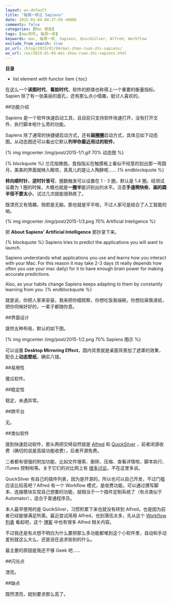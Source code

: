 ```yaml
---
layout: wx-default
title: "每周一软之 Sapiens"
date: 2015-01-04 00:37:59 +0800
comments: false
categories: [Mac 使用]
tags: [mac软件, 每周一软]
keywords: mac, 每周一软, Sapiens, QuickSilver, Alfred, Workflow
exclude_from_search: true
pc_url: /blog/2015/01/04/mei-zhou-ruan-zhi-sapiens/
wx_url: /wx/2015-01-04-mei-zhou-ruan-zhi-sapiens.html
---
```


__目录__

* list element with functor item
{:toc}

<!-- excerpt start -->

在这么一个**读图时代**、**看脸时代**，软件的颜值也称得上一个重要的衡量指标。Sapien 除了有一张美丽的面孔，还有那么点小情趣，挺讨人喜欢的。

##功能介绍

Sapiens 是一个软件快速启动工具，且目前只支持软件快速打开，没有打开文件、执行脚本啦什么旁的功能。

Sapiens 除了通常的快捷键启动方式，还有**画圈圈**启动方式，具体见如下动态图。从动态图还可以看出它默认**列举你最近用过的软件**。

{% img imgcenter /img/post/2015-1/1.gif 70% 动态图 %}

{% blockquote %}
兰花指微翘，食指指尖在触摸板上看似不经意的划出那一弯圆月，美美的界面就映入眼帘，真真儿的是让人陶醉呢……
{% endblockquote %}

**转向顺时针、逆时针皆可**，圈数触发可以设置在 1 - 3 圈，默认是 1.4 圈。经测试设置为 1 圈的时候，大概也就是**一圈半**能识别出的水平。注意**手速稍快些**，**画的圆半径不要太小**，试过几次就能很熟练了。

<!-- excerpt end -->

既漂亮又有情趣，倘若是无脑，那也就是平平啦，不过人家可是结合了人工智能的呦。

{% img imgcenter /img/post/2015-1/3.png 70% Artificial Inteligence %}

把 **About Sapiens' Artificial Intelligence** 那抄录下来。

{% blockquote %}
Sapiens tries to predict the applications you will want to launch.

Sapiens understands what applications you use and learns how you interact with your Mac. For this reason it may take 2-3 days (it really depends how often you use your mac daily) for it to have enough brain power for making accurate predictions.

Also, as your habits change Sapiens keeps adapting to them by constantly learning from you.
{% endblockquote %}

就是说，你把人家来安装，我来把你细观察，你想吃饭我端碗，你想拉屎我递纸，把你伺候好好的，一辈子都随你意。

##界面设计

提供五种布局，默认的如下图。

{% img imgcenter /img/post/2015-1/2.png 70% Sapiens 图示 %}

可以设置 **Desktop Mirroring Effect**，圆内背景就是桌面背景加了遮罩的效果，配合上**动态壁纸**，确实八错。

##易用性

傻瓜软件。

##稳定性

稳定，未遇异常。

##跨平台

无。

##类似软件

提到快速启动软件，那头两把交椅自然就是 [Alfred](http://www.alfredapp.com/) 和 [QuickSilver](http://qsapp.com/) ，前者闭源收费（确切的说是高级功能收费），后者开源免费。

二者都有很强的附加功能，比如文件搜索、删除、压缩、查看详情啦，脚本执行、iTunes 控制啦等。关于它们的对比网上有 [很多讨论](http://www.v2ex.com/t/42050)，不在这里多说。 

QuickSilver 有自己的插件列表，因为是开源的，所以也可以自己开发，不过门槛应该比较高吧？Alfred 有一个 Workflow 模式，是收费功能，可以通过撰写脚本、连接模块实现自己想要的功能，就相当于一个插件定制系统了（有点类似于 Automator），适合于普通程序员。

本人最早使用的是 QucikSilver，习惯积累下来也就没有转到 Alfred，也是因为前者已经能够满足所需。最近尝试用用 Alfred，也别落伍太多，先从这个 [Workflow 列表](https://github.com/hzlzh/AlfredWorkflow.com) 看起吧，这个 [博客](http://lucifr.com/2011/11/30/alfred-and-some-recommanded-extensions/) 中也有很多 Alfred 相关内容。

不过我还是有点想不明白为什么要把那么多功能都堆到这个小软件里，自动和手动差别就这么大么，还是说在追求些别的什么。

最主要的原因是我还不够 Geek 吧……

##闪光点

漂亮。

##缺点

既然漂亮，就别要求那么高了。